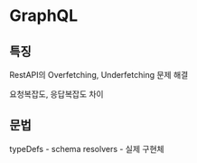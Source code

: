 # GraphQL

## 특징

RestAPI의 Overfetching, Underfetching 문제 해결

요청복잡도, 응답복잡도 차이

## 문법 
typeDefs - schema
resolvers - 실제 구현체